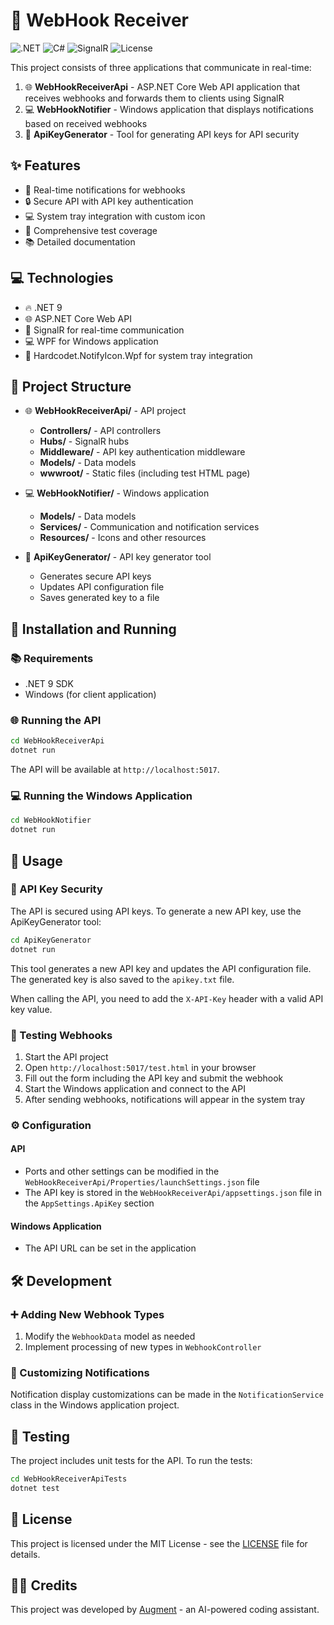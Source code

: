 # 🔔 WebHook Receiver

![.NET](https://img.shields.io/badge/.NET-9.0-512BD4?style=for-the-badge&logo=dotnet&logoColor=white)
![C#](https://img.shields.io/badge/C%23-239120?style=for-the-badge&logo=c-sharp&logoColor=white)
![SignalR](https://img.shields.io/badge/SignalR-2C2D72?style=for-the-badge&logo=microsoft&logoColor=white)
![License](https://img.shields.io/badge/License-MIT-yellow.svg?style=for-the-badge)

This project consists of three applications that communicate in real-time:

1. 🌐 **WebHookReceiverApi** - ASP.NET Core Web API application that receives webhooks and forwards them to clients using SignalR
2. 💻 **WebHookNotifier** - Windows application that displays notifications based on received webhooks
3. 🔑 **ApiKeyGenerator** - Tool for generating API keys for API security

## ✨ Features

- 🔔 Real-time notifications for webhooks
- 🔒 Secure API with API key authentication
- 💻 System tray integration with custom icon
- 💯 Comprehensive test coverage
- 📚 Detailed documentation

## 💻 Technologies

- 🔥 .NET 9
- 🌐 ASP.NET Core Web API
- 💬 SignalR for real-time communication
- 💻 WPF for Windows application
- 🔔 Hardcodet.NotifyIcon.Wpf for system tray integration

## 📎 Project Structure

- 🌐 **WebHookReceiverApi/** - API project
  - **Controllers/** - API controllers
  - **Hubs/** - SignalR hubs
  - **Middleware/** - API key authentication middleware
  - **Models/** - Data models
  - **wwwroot/** - Static files (including test HTML page)

- 💻 **WebHookNotifier/** - Windows application
  - **Models/** - Data models
  - **Services/** - Communication and notification services
  - **Resources/** - Icons and other resources

- 🔑 **ApiKeyGenerator/** - API key generator tool
  - Generates secure API keys
  - Updates API configuration file
  - Saves generated key to a file

## 📍 Installation and Running

### 📚 Requirements

- .NET 9 SDK
- Windows (for client application)

### 🌐 Running the API

```bash
cd WebHookReceiverApi
dotnet run
```

The API will be available at `http://localhost:5017`.

### 💻 Running the Windows Application

```bash
cd WebHookNotifier
dotnet run
```

## 📝 Usage

### 🔑 API Key Security

The API is secured using API keys. To generate a new API key, use the ApiKeyGenerator tool:

```bash
cd ApiKeyGenerator
dotnet run
```

This tool generates a new API key and updates the API configuration file. The generated key is also saved to the `apikey.txt` file.

When calling the API, you need to add the `X-API-Key` header with a valid API key value.

### 💬 Testing Webhooks

1. Start the API project
2. Open `http://localhost:5017/test.html` in your browser
3. Fill out the form including the API key and submit the webhook
4. Start the Windows application and connect to the API
5. After sending webhooks, notifications will appear in the system tray

### ⚙️ Configuration

#### API

- Ports and other settings can be modified in the `WebHookReceiverApi/Properties/launchSettings.json` file
- The API key is stored in the `WebHookReceiverApi/appsettings.json` file in the `AppSettings.ApiKey` section

#### Windows Application

- The API URL can be set in the application

## 🛠️ Development

### ➕ Adding New Webhook Types

1. Modify the `WebhookData` model as needed
2. Implement processing of new types in `WebhookController`

### 🔔 Customizing Notifications

Notification display customizations can be made in the `NotificationService` class in the Windows application project.

## 🚨 Testing

The project includes unit tests for the API. To run the tests:

```bash
cd WebHookReceiverApiTests
dotnet test
```

## 👮 License

This project is licensed under the MIT License - see the [LICENSE](LICENSE) file for details.

## 👨‍💻 Credits

This project was developed by [Augment](https://augmentcode.com/) - an AI-powered coding assistant.
